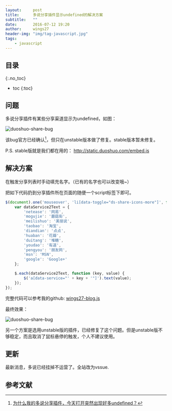 ```yaml
---
layout:     post
title:      多说分享插件显示undefined的解决方案
subtitle:   ""
date:       2016-07-12 19:20
author:     wings27
header-img: "img/tag-javascript.jpg"
tags:
    - javascript
---
```



## 目录
{:.no_toc}

- toc
{:toc}


## 问题

多说分享插件有某些分享渠道显示为undefined，如图：

![duoshuo-share-bug](/img/in-post/duoshuo-share-bug.png)

该bug官方已经确认[^1]，但只在unstable版本做了修复。stable版本暂未修复。

P.S. stable版就是我们都在用的： http://static.duoshuo.com/embed.js


## 解决方案

在触发分享列表时手动填充名字。（已有的名字也可以改变哦~）

把如下代码扔到分享插件所在页面的随便一个script标签下即可。

```javascript
$(document).one('mouseover', 'li[data-toggle="ds-share-icons-more"]', function () {
    var dataService2Text = {
        'netease': '网易',
        'mogujie': '蘑菇街',
        'meilishuo': '美丽说',
        'taobao': '淘宝',
        'diandian': '点点',
        'huaban': '花瓣',
        'duitang': '堆糖',
        'youdao': '有道',
        'pengyou': '朋友网',
        'msn': 'MSN',
        'google': 'Google+'
    };

    $.each(dataService2Text, function (key, value) {
        $('a[data-service="' + key + '"]').text(value);
    });
});
```

完整代码可以参考我的github: [wings27-blog.js](https://github.com/wings27/wings27.github.io/blob/master/js/wings27-blog.js#L67)

最终效果：

![duoshuo-share-bug](/img/in-post/duoshuo-share-bug-fixed.png)

另一个方案是选用unstable版的插件，已经修复了这个问题。但是unstable版不够稳定，而且取消了鼠标悬停的触发，个人不建议使用。


## 更新

最新消息，多说已经挂掉不运营了。全站改为vssue.


## 参考文献

[^1]: [为什么我的多说分享插件，今天打开突然出现好多undefined？](http://dev.duoshuo.com/threads/56519db55ca0552a02d706b8)
